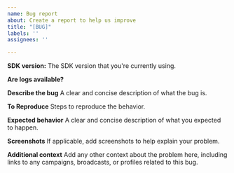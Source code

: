 ```yaml
---
name: Bug report
about: Create a report to help us improve
title: "[BUG]"
labels: ''
assignees: ''

---
```


<!-- For time-sensitive or urgent requests, reach out to our Technical Support team at win@customer.io with the details below instead of submitting an issue here.  -->

**SDK version:** The SDK version that you're currently using.

**Are logs available?** 
<!-- Enable logs by using `CustomerIO.config {$0.logLevel = .debug}` when initializing the CustomerIO SDK. Attach the logs to this issue or send them to win@customer.io to help with troubleshooting.-->

**Describe the bug**
A clear and concise description of what the bug is.

**To Reproduce**
Steps to reproduce the behavior.

**Expected behavior**
A clear and concise description of what you expected to happen.

**Screenshots**
If applicable, add screenshots to help explain your problem.

**Additional context**
Add any other context about the problem here, including links to any campaigns, broadcasts, or profiles related to this bug.
